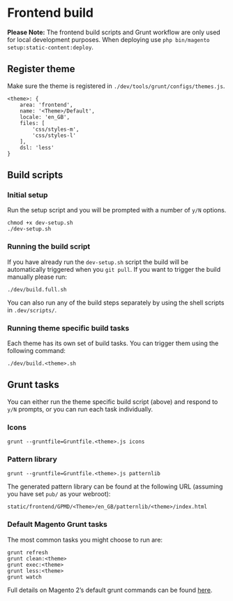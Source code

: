 # Frontend build

**Please Note:** The frontend build scripts and Grunt workflow are only used for local development purposes. When deploying use `php bin/magento setup:static-content:deploy`.

## Register theme

Make sure the theme is registered in `./dev/tools/grunt/configs/themes.js`.

```
<theme>: {
    area: 'frontend',
    name: '<Theme>/Default',
    locale: 'en_GB',
    files: [
        'css/styles-m',
        'css/styles-l'
    ],
    dsl: 'less'
}
```

## Build scripts

### Initial setup

Run the setup script and you will be prompted with a number of `y/N` options.

```
chmod +x dev-setup.sh
./dev-setup.sh
```

### Running the build script

If you have already run the `dev-setup.sh` script the build will be automatically triggered when you `git pull`. If you want to trigger the build manually please run:

```
./dev/build.full.sh
```

You can also run any of the build steps separately by using the shell scripts in `.dev/scripts/`. 

### Running theme specific build tasks

Each theme has its own set of build tasks. You can trigger them using the following command:

```
./dev/build.<theme>.sh
```

## Grunt tasks

You can either run the theme specific build script (above) and respond to `y/N` prompts, or you can run each task individually.

### Icons

```
grunt --gruntfile=Gruntfile.<theme>.js icons
```

### Pattern library

```
grunt --gruntfile=Gruntfile.<theme>.js patternlib
```

The generated pattern library can be found at the following URL (assuming you have set `pub/` as your webroot):

```
static/frontend/GPMD/<Theme>/en_GB/patternlib/<theme>/index.html
```

### Default Magento Grunt tasks

The most common tasks you might choose to run are:

```
grunt refresh
grunt clean:<theme>
grunt exec:<theme>
grunt less:<theme>
grunt watch
```

Full details on Magento 2&#8217;s default grunt commands can be found [here](http://devdocs.magento.com/guides/v2.0/frontend-dev-guide/css-topics/css_debug.html).
